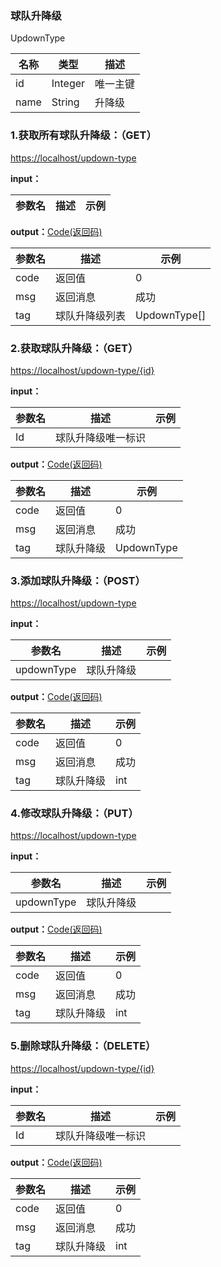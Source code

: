 ### 球队升降级 ###
<A NAME="UpdownType">UpdownType</A>

名称|类型|描述
-|-|-
id                  |Integer   |唯一主键
name                |String    |升降级

### 1.获取所有球队升降级：（GET） ###
[https://localhost/updown-type](https://localhost/updown-type)

**input：**

参数名 		|描述	|示例
 --------- | ------|------

**output：**<A HREF="#Code">Code(返回码)</A>

参数名 		|描述	|示例
 --------- | ------|------
code 		|返回值	|0
msg			|返回消息|成功
tag         |球队升降级列表|UpdownType[]

### 2.获取球队升降级：（GET） ###
[https://localhost/updown-type/{id}](https://localhost/updown-type/{id})

**input：**

参数名 		|描述	|示例
 --------- | ------|------
Id| 球队升降级唯一标识 |   

**output：**<A HREF="#Code">Code(返回码)</A>

参数名 		|描述	|示例
 --------- | ------|------
code 		|返回值	|0
msg			|返回消息|成功
tag         |球队升降级|UpdownType

### 3.添加球队升降级：（POST） ###
[https://localhost/updown-type](https://localhost/updown-type)

**input：**

参数名 		|描述	|示例
 --------- | ------|------
updownType| 球队升降级 |   

**output：**<A HREF="#Code">Code(返回码)</A>

参数名 		|描述	|示例
 --------- | ------|------
code 		|返回值	|0
msg			|返回消息|成功
tag         |球队升降级|int

### 4.修改球队升降级：（PUT） ###
[https://localhost/updown-type](https://localhost/updown-type)

**input：**

参数名 		|描述	|示例
 --------- | ------|------
updownType| 球队升降级 |   

**output：**<A HREF="#Code">Code(返回码)</A>

参数名 		|描述	|示例
 --------- | ------|------
code 		|返回值	|0
msg			|返回消息|成功
tag         |球队升降级|int

### 5.删除球队升降级：（DELETE） ###
[https://localhost/updown-type/{id}](https://localhost/updown-type/{id})

**input：**

参数名 		|描述	|示例
 --------- | ------|------
Id| 球队升降级唯一标识 |   

**output：**<A HREF="#Code">Code(返回码)</A>

参数名 		|描述	|示例
 --------- | ------|------
code 		|返回值	|0
msg			|返回消息|成功
tag         |球队升降级|int


